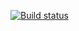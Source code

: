 [![Build status](https://ci.appveyor.com/api/projects/status/vmdffu46jurnchxg?svg=true)](https://ci.appveyor.com/project/BudnikovaNastiya/a2-2)
